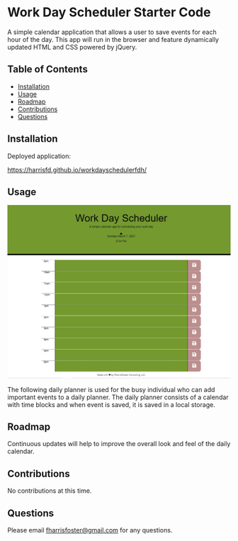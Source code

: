 # Work Day Scheduler Starter Code

A simple calendar application that allows a user to save events for each hour of the day. This app will run in the browser and feature dynamically updated HTML and CSS powered by jQuery.
## Table of Contents

- [Installation](#installation)
- [Usage](#usage)
- [Roadmap](#roadmap)
- [Contributions](#contributions)
- [Questions](#questions)

## Installation

Deployed application:

https://harrisfd.github.io/workdayschedulerfdh/

## Usage

<img src="./assets/image/fdh.jpg" alt="JPG of the application"/>

The following daily planner is used for the busy individual who can add important events to a daily planner. The daily planner consists of a calendar with time blocks and when event is saved, it is saved in a local storage. 


## Roadmap

Continuous updates will help to improve the overall look and feel of the daily calendar.  

## Contributions

No contributions at this time.

## Questions

Please email fharrisfoster@gmail.com for any questions.
